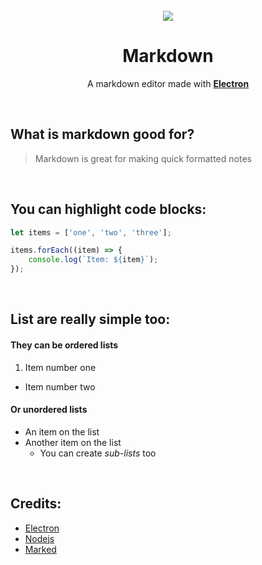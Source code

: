 <div style='text-align: center'>
<br>
<img src='img/bookmark.png'>
<h1>Markdown</h1>

A markdown editor made with <strong>[Electron](http://electron.atom.io)</strong>
</div>

<br>

## What is markdown good for?
> Markdown is great for making quick formatted notes

<br>

## You can highlight code blocks:
```javascript
let items = ['one', 'two', 'three'];

items.forEach((item) => {
    console.log(`Item: ${item}`);
});
```

<br>

## List are really simple too:
#### They can be ordered lists

1. Item number one
*  Item number two



#### Or unordered lists
+ An item on the list
+ Another item on the list
  - You can create *sub-lists* too

<br>

## Credits:
+ [Electron](http://electron.atom.io)
+ [Nodejs](https://nodejs.org)
+ [Marked](https://github.com/chjj/marked)